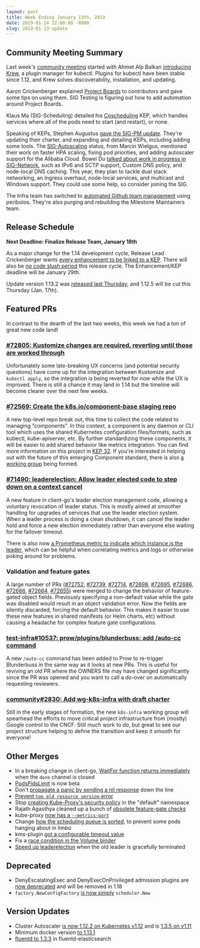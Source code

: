 ```yaml
---
layout: post
title: Week Ending January 13th, 2019
date: 2019-01-14 22:00:00 -0000
slug: 2019-01-13-update
---
```


## Community Meeting Summary

Last week's [community meeting](http://bit.ly/k8scommunity) started with Ahmet Alp Balkan [introducing Krew](https://docs.google.com/presentation/d/1TTSdInmHbchyAK6lzkVQCUpQNDJcxe6SZGEB5IfRq10/edit#slide=id.p), a plugin manager for kubectl.  Plugins for kubectl have been stable since 1.12, and Krew solves discoverability, installation, and updating.

Aaron Crickenberger explained [Project Boards](https://help.github.com/articles/about-project-boards/) to contributors and gave some tips on using them. SIG Testing is figuring out how to add automation around Project Boards.

Klaus Ma (SIG-Scheduling) detailed his [Coscheduling](https://github.com/kubernetes/enhancements/blob/master/keps/sig-scheduling/34-20180703-coscheduling.md) KEP, which handles services where all of the pods need to start (and restart), or none.

Speaking of KEPs, Stephen Augustus [gave the SIG-PM update](https://docs.google.com/presentation/d/1IcrTbZCGlZGZKnBO6srYqPZiwGrDdUnacm7OlF5GM1o/edit?usp=sharing).  They're updating their charter, and expanding and detailing KEPs, including adding some tools. The [SIG-Autoscaling](https://github.com/kubernetes/community/tree/master/sig-autoscaling) status, from Marcin Wielgus, mentioned their work on faster HPA scaling, fixing pod priorities, and adding autoscaler support for the Alibaba Cloud. Bowei Du [talked about work in progress in SIG-Network](https://docs.google.com/presentation/d/13l5gb7MtieQkkMwUGAV5mxip_mGmgvI-_b41WLOhShg/edit), such as IPv6 and SCTP support, Custom DNS policy, and node-local DNS caching.  This year, they plan to tackle dual stack networking, an Ingress overhaul, node-local services, and multicast and Windows support.  They could use some help, so consider joining the SIG.

The Infra team has switched to [automated Github team management](https://groups.google.com/forum/#!topic/kubernetes-dev/dwHkzW6QyTU) using peribolos.  They're also purging and rebuilding the Milestone Maintainers team.

## Release Schedule

**Next Deadline: Finalize Release Team, January 18th**

As a major change for the 1.14 development cycle, Release Lead Crickenberger wants [every enhancement to be linked to a KEP](https://docs.google.com/document/d/1BlmHq5uPyBUDlppYqAAzslVbAO8hilgjqZUTaNXUhKM/edit#).  There will also be [*no* code slush period](https://github.com/kubernetes/community/pull/3090) this release cycle.  The Enhancement/KEP deadline will be January 29th.

Update version 1.13.2 was [released last Thursday](https://github.com/kubernetes/kubernetes/releases/tag/v1.13.2), and 1.12.5 will be cut this Thursday (Jan. 17th).

## Featured PRs

In contrast to the dearth of the last two weeks, this week we had a ton of great new code land!

### [#72805: Kustomize changes are required, reverting until those are worked through](https://github.com/kubernetes/kubernetes/pull/72805)

Unfortunately some late-breaking UX concerns (and potential security questions) have come up for the integration between Kustomize and `kubectl apply`, so the integration is being reverted for now while the UX is improved. There is still a chance it may land in 1.14 but the timeline will become clearer over the next few weeks.

### [#72569: Create the k8s.io/component-base staging repo](https://github.com/kubernetes/kubernetes/pull/72569)

A new top-level repo break out, this time to collect the code related to managing "components". In this context, a component is any daemon or CLI tool which uses the shared Kubernetes configuration files/formats, such as kubectl, kube-apiserver, etc. By further standardizing these components, it will be easier to add shared behavior like metrics integration. You can find more information on this project in [KEP 32](https://github.com/kubernetes/enhancements/blob/master/keps/sig-cluster-lifecycle/0032-create-a-k8s-io-component-repo.md). If you're interested in helping out with the future of this emerging Component standard, there is also [a working group](https://github.com/kubernetes/community/pull/3008) being formed.

### [#71490: leaderelection: Allow leader elected code to step down on a context cancel](https://github.com/kubernetes/kubernetes/pull/71490)

A new feature in client-go's leader election management code, allowing a voluntary revocation of leader status. This is mostly aimed at smoother handling for upgrades of services that use the leader election system. When a leader process is doing a clean shutdown, it can cancel the leader hold and force a new election immediately rather than everyone else waiting for the failover timeout.

There is also now [a Prometheus metric to indicate which instance is the leader](https://github.com/kubernetes/kubernetes/pull/71731), which can be helpful when correlating metrics and logs or otherwise poking around for problems.

### Validation and feature gates

A large number of PRs ([#72752](https://github.com/kubernetes/kubernetes/pull/72752), [#72739](https://github.com/kubernetes/kubernetes/pull/72739), [#72714](https://github.com/kubernetes/kubernetes/pull/72714), [#72698](https://github.com/kubernetes/kubernetes/pull/72698), [#72695](https://github.com/kubernetes/kubernetes/pull/72695), [#72686](https://github.com/kubernetes/kubernetes/pull/72686), [#72666](https://github.com/kubernetes/kubernetes/pull/72666), [#72664](https://github.com/kubernetes/kubernetes/pull/72664), [#72655](https://github.com/kubernetes/kubernetes/pull/72655)) were merged to change the behavior of feature-gated object fields. Previously specifying a non-default value while the gate was disabled would result in an object validation error. Now the fields are silently discarded, forcing the default behavior. This makes it easier to use these new features in shared manifests (or Helm charts, etc) without causing a headache for complex feature gate configurations.

### [test-infra#10537: prow/plugins/blunderbuss: add /auto-cc command](https://github.com/kubernetes/test-infra/pull/10537)

A new `/auto-cc` command has been added to Prow to re-trigger Blunderbuss in the same way as it looks at new PRs. This is useful for reviving an old PR where the OWNERS file may have changed significantly since the PR was opened and you want to call a do-over on automatically requesting reviewers.

### [community#2830: Add wg-k8s-infra with draft charter](https://github.com/kubernetes/community/pull/2830)

Still in the early stages of formation, the new `k8s-infra` working group will spearhead the efforts to move critical project infrastructure from (mostly) Google control to the CNCF. Still much work to do, but great to see our project structure helping to define the transition and keep it smooth for everyone!

## Other Merges

* In a breaking change in client-go, [WaitFor function returns immediately](https://github.com/kubernetes/kubernetes/pull/72364) when the `done` channel is closed
* [PodsPidsLimit](https://github.com/kubernetes/kubernetes/pull/72076) is now beta
* Don't [propagate a panic by sending a nil response](https://github.com/kubernetes/kubernetes/pull/72856) down the line
* [Prevent `too old resource version` error](https://github.com/kubernetes/kubernetes/pull/72825)
* Stop [creating Kube-Proxy's security policy](https://github.com/kubernetes/kubernetes/pull/72761) in the "default" namespace
* Rajath Agasthya cleaned up a bunch of [obsolete feature-gate checks](https://github.com/kubernetes/kubernetes/pulls?utf8=%E2%9C%93&q=is%3Apr+merged%3A%3E2019-01-07+feature+gate+author%3Arajathagasthya)
* kube-proxy [now has a `--metrics-port`](https://github.com/kubernetes/kubernetes/pull/72682)
* Change [how the scheduling queue is sorted](https://github.com/kubernetes/kubernetes/pull/72619), to prevent some pods hanging about in limbo
* kms-plugin [got a configurable timeout value](https://github.com/kubernetes/kubernetes/pull/72540)
* Fix a [race condition in the Volume binder](https://github.com/kubernetes/kubernetes/pull/72045)
* [Speed up leaderelection](https://github.com/kubernetes/kubernetes/pull/71490) when the old leader is gracefully terminated

## Deprecated

* DenyEscalatingExec and DenyExecOnPrivileged admission plugins are [now deprecated](https://github.com/kubernetes/kubernetes/pull/72737) and will be removed in 1.18
* `factory.NewConfigFactory` [is now simply](https://github.com/kubernetes/kubernetes/pull/71875) `scheduler.New`

## Version Updates

* Cluster Autoscaler [is now 1.12.2 on Kubernetes v1.12](https://github.com/kubernetes/kubernetes/pull/72882) and is [1.3.5 on v1.11](https://github.com/kubernetes/kubernetes/pull/72579)
* Minimum docker version [to 1.13.1](https://github.com/kubernetes/kubernetes/pull/72831)
* [fluentd to 1.3.3](https://github.com/kubernetes/kubernetes/pull/71180) in fluentd-elasticsearch
